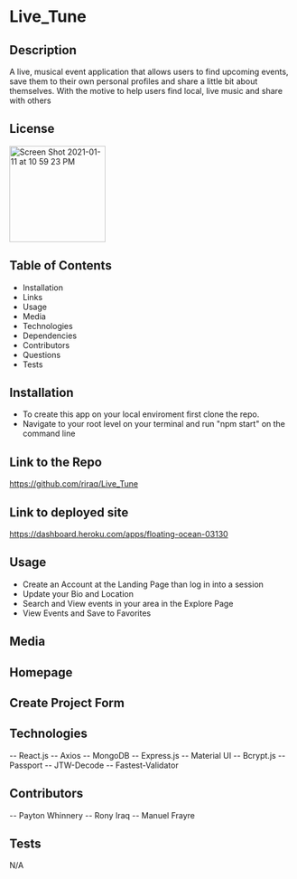# Live_Tune

## Description 
A live, musical event application that allows users to find upcoming events, save them to their own personal profiles and share a little bit about themselves.
With the motive to help users find local, live music and share with others


## License

<img width="170" alt="Screen Shot 2021-01-11 at 10 59 23 PM" src="https://img.shields.io/badge/license-MIT%20License-blue?style=flat-square">


## Table of Contents

- Installation
- Links
- Usage
- Media
- Technologies
- Dependencies
- Contributors
- Questions
- Tests


## Installation

- To create this app on your local enviroment first clone the repo.
- Navigate to your root level on your terminal and run "npm start" on the command line

## Link to the Repo
https://github.com/riraq/Live_Tune

## Link to deployed site
https://dashboard.heroku.com/apps/floating-ocean-03130


## Usage

- Create an Account at the Landing Page than log in into a session 
- Update your Bio and Location 
- Search and View events in your area in the Explore Page
- View Events and Save to Favorites 


## Media

## Homepage
## Create Project Form
## Technologies 
-- React.js
-- Axios
-- MongoDB
-- Express.js
-- Material UI
-- Bcrypt.js
-- Passport 
-- JTW-Decode
-- Fastest-Validator


## Contributors
-- Payton Whinnery
-- Rony Iraq
-- Manuel Frayre

## Tests
N/A
